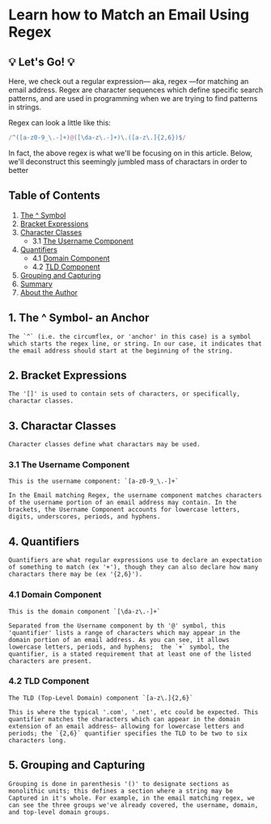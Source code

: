 # Learn how to Match an Email Using Regex

## 💡 Let's Go! 💡

Here, we check out a regular expression— aka, regex —for matching an email address. 
Regex are character sequences which define specific search patterns, 
and are used in programming when we are trying to find patterns in strings.

Regex can look a little like this:

```javascript
/^([a-z0-9_\.-]+)@([\da-z\.-]+)\.([a-z\.]{2,6})$/
```

In fact, the above regex is what we'll be focusing on in this article. 
Below, we'll deconstruct this seemingly jumbled mass of charactars in order
to better 


## Table of Contents
1. [The ^ Symbol](#the--symbol)
2. [Bracket Expressions](#bracket-expressions)
3. [Character Classes](#character-classes)
   - 3.1 [The Username Component](#the-username-component)
4. [Quantifiers](#quantifiers)
   - 4.1 [Domain Component](#domain-component)
   - 4.2 [TLD Component](#tld-component)
5. [Grouping and Capturing](#grouping-and-capturing)
6. [Summary](#summary)
7. [About the Author](#about-the-author)


## 1. The ^ Symbol- an Anchor
    The `^` (i.e. the circumflex, or 'anchor' in this case) is a symbol which starts the regex line, or string. In our case, it indicates that the email address should start at the beginning of the string.

## 2. Bracket Expressions
    The '[]' is used to contain sets of characters, or specifically, charactar classes. 

## 3. Charactar Classes
    Character classes define what charactars may be used. 

### 3.1 The Username Component
    This is the username component: `[a-z0-9_\.-]+` 

    In the Email matching Regex, the username component matches characters of the username portion of an email address may contain. In the brackets, the Username Component accounts for lowercase letters, digits, underscores, periods, and hyphens.

## 4. Quantifiers
    Quantifiers are what regular expressions use to declare an expectation of something to match (ex '+'), though they can also declare how many charactars there may be (ex '{2,6}').

### 4.1 Domain Component
    This is the domain component `[\da-z\.-]+` 

    Separated from the Username component by th '@' symbol, this 'quantifier' lists a range of characters which may appear in the domain portion of an email address. As you can see, it allows lowercase letters, periods, and hyphens;  the `+` symbol, the quantifier, is a stated requirement that at least one of the listed characters are present.

### 4.2 TLD Component
    The TLD (Top-Level Domain) component `[a-z\.]{2,6}` 

    This is where the typical '.com', '.net', etc could be expected. This quantifier matches the characters which can appear in the domain extension of an email address— allowing for lowercase letters and periods; the `{2,6}` quantifier specifies the TLD to be two to six characters long.

## 5. Grouping and Capturing
    Grouping is done in parenthesis '()' to designate sections as monolithic units; this defines a section where a string may be Captured in it's whole. For example, in the email matching regex, we can see the three groups we've already covered, the username, domain, and top-level domain groups. 